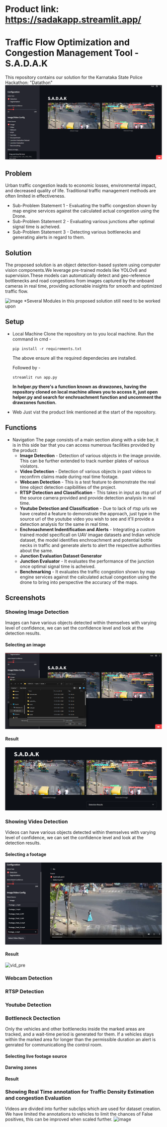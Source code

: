 
# Product link: https://sadakapp.streamlit.app/

# Traffic Flow Optimization and Congestion Management Tool - S.A.D.A.K

This repository contains our solution for the Karnataka State Police Hackathon: "Datathon"
![App Screenshot](cover.png)
## Problem

Urban traffic congestion leads to economic losses, environmental impact, and decreased quality of life. Traditional traffic management methods are often limited in effectiveness.  

- Sub-Problem Statement 1 - Evaluating the traffic congestion shown by map engine services against the calculated actual congestion using the Drone.
- Sub-Problem Statement 2 - Evaluating various junctions after optimal signal time is acheived.
- Sub-Problem Statement 3 - Detecting various bottlenecks and generating alerts in regard to them.

## Solution

The proposed solution is an object detection-based system using computer vision components.We leverage pre-trained models like YOLOv8 and supervision.These models can automatically detect and geo-reference bottlenecks and road congestions from images captured by the onboard cameras in real time, providing actionable insights for smooth and optimized traffic flow.

![image](https://github.com/Dev-on-go/S.A.D.A.K/assets/120119971/120599b9-5b57-4677-924e-7a0a3f4d21ef)
*Several Modules in this proposed solution still need to be worked upon

## Setup
- Local Machine
  Clone the repository on to you local machine.
  Run the command in cmd -
  ```
  pip install -r requirements.txt
  ```
  The above ensure all the required dependecies are installed.

  Followed by -
  ```
  streamlit run app.py
  ```

  **In helper.py there's a function known as drawzones, having the repository cloned on local machine allows you to access it, just open helper.py and search for enchroachment function and uncomment the drawzones function.**
  
  
- Web
  Just vist the product link mentioned at the start of the repository.

## Functions
- Navigation
  The page consists of a main section along with a side bar, it is in this side bar that you can access numerous facilities provided by the product:
  - **Image Detection** - Detection of various objects in the image provide. This can be further extended to track number plates of various violators.
  - **Video Detection** - Detection of various objects in past videos to reconfirm claims made during real time footage.
  - **Webcam Detection** - This is a test feature to demonstrate the real time object detection capibilities of the project.
  - **RTSP Detection and Classification** - This takes in input as rtsp url of the source camera provided and provide detection analysis in real time.
  - **Youtube Detection and Classification** - Due to lack of rtsp urls we have created a feature to demonstrate the approach, just type in the source url of the youtube video you wish to see and it'll provide a detection analysis for the same in real time.
  - **Enchroachment Indentification and Alerts** - Integrating a custom trained model specificall on UAV imagae datasets and Indian vehicle dataset, the model identifies enchroachment and potential bottle necks in traffic and generate alerts to alert the respective authorities about the same.
  - **Junction Evaluation Dataset Generator**
  - **Junction Evaluator** - It evaluates the performance of the junction once optimal signal time is acheived.
  - **Benchmarking** - It evaluates the traffic congestion shown by map engine services against the calculated actual congestion using the drone to bring into perspective the accuracy of the maps.

 
  

## Screenshots

### Showing Image Detection
Images can have various objects detected within themselves with varying level of confidence, we can set the confidence level and look at the detection results.

#### Selecting an image
![image](pre.png)

#### Result

![image](result.png)

### Showing Video Detection
Videos can have various objects detected within themselves with varying level of confidence, we can set the confidence level and look at the detection results.
#### Selecting a footage
![image](vid_pre.png)


#### Result
![vid_pre](https://github.com/that-coding-kid/deploy/assets/120120491/b673e371-c2ec-435c-b1e7-8a1b445fc111)


### Webcam Detection


### RTSP Detection



### Youtube Detection



### Bottleneck Dectection
Only the vehicles and other bottlenecks inside the marked areas are tracked, and a wait-time period is generated for them. If a vehicles stays within the marked area for longer than the permissible duration an alert is genrated for communicationg the control room.

#### Selecting live footage source

#### Darwing zones

#### Result



### Showing Real Time annotation for Traffic Density Estimation and congestion Evaluation
Videos are divided into further subclips which are used for dataset creation.  
We have limited the annotations to vehicles to limit the chances of False positives, this can be improved when scaled further.
![image](https://github.com/Dev-on-go/S.A.D.A.K/assets/120119971/c81c8850-1a2f-4778-9b2e-720754362698)

